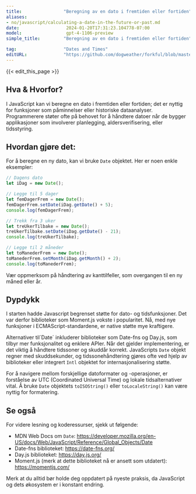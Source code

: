 ```yaml
---
title:                "Beregning av en dato i fremtiden eller fortiden"
aliases:
- no/javascript/calculating-a-date-in-the-future-or-past.md
date:                  2024-01-20T17:31:23.104778-07:00
model:                 gpt-4-1106-preview
simple_title:         "Beregning av en dato i fremtiden eller fortiden"

tag:                  "Dates and Times"
editURL:              "https://github.com/dogweather/forkful/blob/master/content/no/javascript/calculating-a-date-in-the-future-or-past.md"
---
```


{{< edit_this_page >}}

## Hva & Hvorfor?
I JavaScript kan vi beregne en dato i fremtiden eller fortiden; det er nyttig for funksjoner som påminnelser eller historiske dataanalyser. Programmerere støter ofte på behovet for å håndtere datoer når de bygger applikasjoner som involverer planlegging, aldersverifisering, eller tidsstyring.

## Hvordan gjøre det:
For å beregne en ny dato, kan vi bruke `Date` objektet. Her er noen enkle eksempler:

```javascript
// Dagens dato
let iDag = new Date();

// Legge til 5 dager
let femDagerFrem = new Date();
femDagerFrem.setDate(iDag.getDate() + 5);
console.log(femDagerFrem);

// Trekk fra 3 uker
let treUkerTilbake = new Date();
treUkerTilbake.setDate(iDag.getDate() - 21);
console.log(treUkerTilbake);

// Legge til 2 måneder
let toManederFrem = new Date();
toManederFrem.setMonth(iDag.getMonth() + 2);
console.log(toManederFrem);
```
Vær oppmerksom på håndtering av kanttilfeller, som overgangen til en ny måned eller år.

## Dypdykk
I starten hadde Javascript begrenset støtte for dato- og tidsfunksjoner. Det var derfor biblioteker som Moment.js vokste i popularitet. Nå, med nye funksjoner i ECMAScript-standardene, er native støtte mye kraftigere.

Alternativer til´Date´ inkluderer biblioteker som Date-fns og Day.js, som tilbyr mer funksjonalitet og enklere APIer. Når det gjelder implementering, er det viktig å håndtere tidssoner og skuddår korrekt. JavaScripts `Date` objekt regner med skuddsekunder, og tidssonehåndtering gjøres ofte ved hjelp av biblioteker eller integrert `Intl` objektet for internasjonalisering støtte.

For å navigere mellom forskjellige datoformater og -operasjoner, er forståelse av UTC (Coordinated Universal Time) og lokale tidsalternativer vital. Å bruke `Date` objektets `toISOString()` eller `toLocaleString()` kan være nyttig for formatering.

## Se også
For videre lesning og koderessurser, sjekk ut følgende:

- MDN Web Docs om `Date`: https://developer.mozilla.org/en-US/docs/Web/JavaScript/Reference/Global_Objects/Date
- Date-fns biblioteket: https://date-fns.org/
- Day.js biblioteket: https://day.js.org/
- Moment.js (merk at dette biblioteket nå er ansett som utdatert): https://momentjs.com/

Merk at du alltid bør holde deg oppdatert på nyeste praksis, da JavaScript og dets økosystem er i konstant endring.
